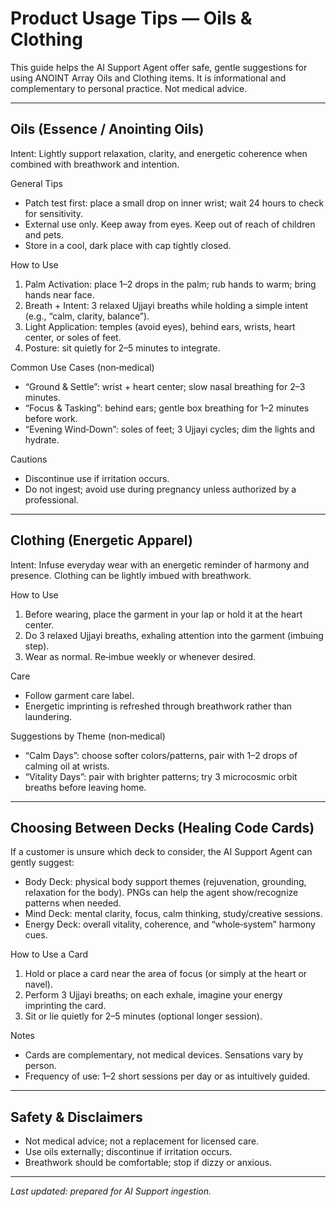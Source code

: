 # Product Usage Tips — Oils & Clothing

This guide helps the AI Support Agent offer safe, gentle suggestions for using ANOINT Array Oils and Clothing items. It is informational and complementary to personal practice. Not medical advice.

---

## Oils (Essence / Anointing Oils)

Intent: Lightly support relaxation, clarity, and energetic coherence when combined with breathwork and intention.

General Tips
- Patch test first: place a small drop on inner wrist; wait 24 hours to check for sensitivity.
- External use only. Keep away from eyes. Keep out of reach of children and pets.
- Store in a cool, dark place with cap tightly closed.

How to Use
1) Palm Activation: place 1–2 drops in the palm; rub hands to warm; bring hands near face.
2) Breath + Intent: 3 relaxed Ujjayi breaths while holding a simple intent (e.g., “calm, clarity, balance”).
3) Light Application: temples (avoid eyes), behind ears, wrists, heart center, or soles of feet.
4) Posture: sit quietly for 2–5 minutes to integrate.

Common Use Cases (non‑medical)
- “Ground & Settle”: wrist + heart center; slow nasal breathing for 2–3 minutes.
- “Focus & Tasking”: behind ears; gentle box breathing for 1–2 minutes before work.
- “Evening Wind‑Down”: soles of feet; 3 Ujjayi cycles; dim the lights and hydrate.

Cautions
- Discontinue use if irritation occurs.
- Do not ingest; avoid use during pregnancy unless authorized by a professional.

---

## Clothing (Energetic Apparel)

Intent: Infuse everyday wear with an energetic reminder of harmony and presence. Clothing can be lightly imbued with breathwork.

How to Use
1) Before wearing, place the garment in your lap or hold it at the heart center.
2) Do 3 relaxed Ujjayi breaths, exhaling attention into the garment (imbuing step).
3) Wear as normal. Re‑imbue weekly or whenever desired.

Care
- Follow garment care label.
- Energetic imprinting is refreshed through breathwork rather than laundering.

Suggestions by Theme (non‑medical)
- “Calm Days”: choose softer colors/patterns, pair with 1–2 drops of calming oil at wrists.
- “Vitality Days”: pair with brighter patterns; try 3 microcosmic orbit breaths before leaving home.

---

## Choosing Between Decks (Healing Code Cards)

If a customer is unsure which deck to consider, the AI Support Agent can gently suggest:
- Body Deck: physical body support themes (rejuvenation, grounding, relaxation for the body). PNGs can help the agent show/recognize patterns when needed.
- Mind Deck: mental clarity, focus, calm thinking, study/creative sessions.
- Energy Deck: overall vitality, coherence, and “whole‑system” harmony cues.

How to Use a Card
1) Hold or place a card near the area of focus (or simply at the heart or navel).
2) Perform 3 Ujjayi breaths; on each exhale, imagine your energy imprinting the card.
3) Sit or lie quietly for 2–5 minutes (optional longer session).

Notes
- Cards are complementary, not medical devices. Sensations vary by person.
- Frequency of use: 1–2 short sessions per day or as intuitively guided.

---

## Safety & Disclaimers
- Not medical advice; not a replacement for licensed care.
- Use oils externally; discontinue if irritation occurs.
- Breathwork should be comfortable; stop if dizzy or anxious.

---

_Last updated: prepared for AI Support ingestion._
